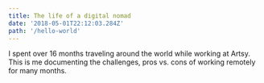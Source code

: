 ```yaml
---
title: The life of a digital nomad
date: '2018-05-01T22:12:03.284Z'
path: '/hello-world'
---
```


I spent over 16 months traveling around the world while working at Artsy. This is me documenting the challenges, pros vs. cons of working remotely for many months.
